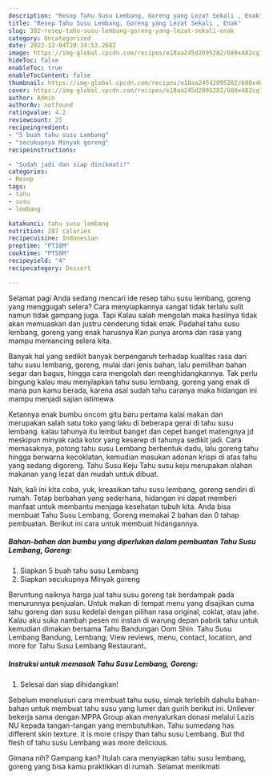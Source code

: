 ```yaml
---
description: "Resep Tahu Susu Lembang, Goreng yang Lezat Sekali , Enak"
title: "Resep Tahu Susu Lembang, Goreng yang Lezat Sekali , Enak"
slug: 382-resep-tahu-susu-lembang-goreng-yang-lezat-sekali-enak
category: Uncategorized
date: 2022-12-04T20:34:53.268Z
image: https://img-global.cpcdn.com/recipes/e18aa245d2095282/680x482cq70/tahu-susu-lembang-goreng-foto-resep-utama.jpg
hideToc: false
enableToc: true
enableTocContent: false
thumbnail: https://img-global.cpcdn.com/recipes/e18aa245d2095282/680x482cq70/tahu-susu-lembang-goreng-foto-resep-utama.jpg
cover: https://img-global.cpcdn.com/recipes/e18aa245d2095282/680x482cq70/tahu-susu-lembang-goreng-foto-resep-utama.jpg
author: Admin
authorAv: notfound
ratingvalue: 4.2
reviewcount: 25
recipeingredient:
- "5 buah tahu susu Lembang"
- "secukupnya Minyak goreng"
recipeinstructions:

- "Sudah jadi dan siap dinikmati!"
categories:
- Resep
tags:
- tahu
- susu
- lembang

katakunci: tahu susu lembang 
nutrition: 287 calories
recipecuisine: Indonesian
preptime: "PT18M"
cooktime: "PT58M"
recipeyield: "4"
recipecategory: Dessert

---
```



Selamat pagi Anda sedang mencari ide resep tahu susu lembang, goreng yang menggugah selera? Cara menyiapkannya sangat tidak terlalu sulit namun tidak gampang juga. Tapi Kalau salah mengolah maka hasilnya tidak akan memuaskan dan justru cenderung tidak enak. Padahal tahu susu lembang, goreng yang enak harusnya Kan punya aroma dan rasa yang mampu memancing selera kita.


Banyak hal yang sedikit banyak berpengaruh terhadap kualitas rasa dari tahu susu lembang, goreng, mulai dari jenis bahan, lalu pemilihan bahan segar dan bagus, hingga cara mengolah dan menghidangkannya. Tak perlu bingung kalau mau menyiapkan tahu susu lembang, goreng yang enak di mana pun kamu berada, karena asal sudah tahu caranya maka hidangan ini mampu menjadi sajian istimewa.

Ketannya enak bumbu oncom gitu baru pertama kalai makan dan merupakan salah satu toko yang laku di beberapa gerai di tahu susu lembang. kalau tahunya itu lembut banget dan cepet banget matengnya jd meskipun minyak rada kotor yang keserep di tahunya sedikit jadi. Cara memasaknya, potong tahu susu Lembang berbentuk dadu, lalu goreng tahu hingga berwarna kecoklatan, kemudian masukan adonan krispi di atas tahu yang sedang digoreng. Tahu Susu Keju Tahu susu keju merupakan olahan makanan yang lezat dan mudah untuk dibuat.


Nah, kali ini kita coba, yuk, kreasikan tahu susu lembang, goreng sendiri di rumah. Tetap berbahan yang sederhana, hidangan ini dapat memberi manfaat untuk membantu menjaga kesehatan tubuh kita. Anda bisa membuat Tahu Susu Lembang, Goreng memakai 2 bahan dan 0 tahap pembuatan. Berikut ini cara untuk membuat hidangannya.

<!--inarticleads1-->

##### Bahan-bahan dan bumbu yang diperlukan dalam pembuatan Tahu Susu Lembang, Goreng:

1. Siapkan 5 buah tahu susu Lembang
1. Siapkan secukupnya Minyak goreng


Beruntung naiknya harga jual tahu susu goreng tak berdampak pada menurunnya penjualan. Untuk makan di tempat menu yang disajikan cuma tahu goreng dan susu kedelai dengan pilihan rasa original, coklat, atau jahe. Kalau aku suka nambah pesen mi instan di warung depan pabrik tahu untuk kemudian dimakan bersama Tahu Bandungan Oom Shin. Tahu Susu Lembang Bandung, Lembang; View reviews, menu, contact, location, and more for Tahu Susu Lembang Restaurant.. 

<!--inarticleads2-->

##### Instruksi untuk memasak Tahu Susu Lembang, Goreng:


1. Selesai dan siap dihidangkan!

Sebelum menelusuri cara membuat tahu susu, simak terlebih dahulu bahan-bahan untuk membuat tahu susu yang lumer dan gurih berikut ini. Unilever bekerja sama dengan MPPA Group akan menyalurkan donasi melalui Lazis NU kepada tangan-tangan yang membutuhkan. Tahu sumedang has different skin texture. it is more crispy than tahu susu Lembang. But thd flesh of tahu susu Lembang was more delicious. 

Gimana nih? Gampang kan? Itulah cara menyiapkan tahu susu lembang, goreng yang bisa kamu praktikkan di rumah. Selamat menikmati
